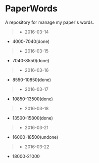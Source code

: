 # PaperWords
A repository for manage my paper's words.

> * 2016-03-14

* 4000-7040(done)

> * 2016-03-15

* 7040-8550(done)

> * 2016-03-16

* 8550-10850(done)

> * 2016-03-17

* 10850-13500(done)

> * 2016-03-18

* 13500-15800(done)

> * 2016-03-21

* 16000-18500(undone)

> * 2016-03-22

* 18000-21000


